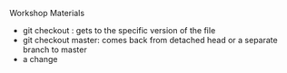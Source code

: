 Workshop Materials
- git checkout <hash> <filename>: gets to the specific version of the file
- git checkout master: comes back from detached head or a separate branch to master 
- a change